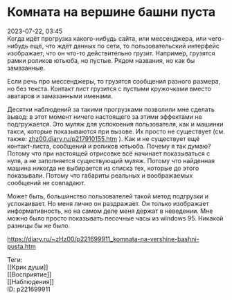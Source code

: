 Комната на вершине башни пуста
===============================

   
 2023-07-22, 03:45   
  Когда идёт прогрузка какого-нибудь сайта, или мессенджера, или чего-нибудь ещё, что ждёт данных по сети, то пользовательский интерфейс изображает, что он что-то действительно грузит. Например, грузятся рамки роликов ютьюба, но пустые. Рядом названия, но как бы замазанные.   
   
 Если речь про мессенджеры, то грузятся сообщения разного размера, но без текста. Контакт лист грузится с пустыми кружочками вместо аватаров и замазанными именами.   
   
 Десятки наблюдений за такими прогрузками позволили мне сделать вывод: в этот момент ничего настоящего за этими эффектами не подгружается. Это муляж для успокоения пользователя, как и машинки такси, которые показываются при вызове. Их просто не существует (см. также:  [zhz00.diary.ru/p217910155.htm](На%20Дубровку)  ). Как и не существует ещё контакт-листа, сообщений и роликов ютьюба. Почему я так думаю? Потому что при настоящей отрисовке всё начинает показываться с нуля, а не заполняется существующий муляж. Потому что найденная машина никогда не выбирается из списка тех, которые до этого показывали. Потому что габариты реальных и воображаемых сообщений не совпадают.   
   
 Может быть, большинство пользователей такой метод подгрузки и успокаивает. Но меня лично он раздражает. Он только изображает информативность, но на самом деле меня держат в неведении. Мне можно было просто показывать песочные часы из windows 95. Никакой разницы бы не было.   
    
 <https://diary.ru/~zHz00/p221699911_komnata-na-vershine-bashni-pusta.htm>   
   
 Теги:   
 [[Крик души]]   
 [[Восприятие]]   
 [[Наблюдения]]   
 ID: p221699911